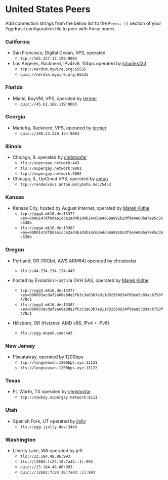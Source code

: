 # United States Peers

Add connection strings from the below list to the `Peers: []` section of your
Yggdrasil configuration file to peer with these nodes.

### California

* San Francisco, Digital Ocean, VPS, operated
  * `tcp://165.227.17.198:9002`
* Los Angeles, Racknerd, IPv4/v6, 1Gbps operated by [lcharles123](https://github.com/lcharles123)
  * `tcp://nerdvm.mywire.org:65535`
  * `quic://nerdvm.mywire.org:65535`

### Florida

* Miami, BuyVM, VPS, operated by [termer](https://termer.net/)
  * `quic://45.61.188.119:9003`

### Georgia

* Marietta, Racknerd, VPS, operated by [termer](https://termer.net/)
  * `quic://198.23.229.154:9003`

### Illinois

* Chicago, IL operated by [christoofar](https://github.com/christoofar)
  * `tls://supergay.network:443`
  * `tls://supergay.network:9001`
  * `tcp://supergay.network:9002`
* Chicago, IL, UpCloud VPS, operated by [anton](mailto:anton.stay.connected@gmail.com)
  * `tcp://rendezvous.anton.molyboha.me:25453`

### Kansas

* Kansas City, hosted by August Internet, operated by [Marek Küthe](https://mk16.de/)
  * `tcp://ygg4.mk16.de:1337?key=0000147df8daa1cce2ad4b1d4b14c60a4c69a991b2dfde4e00ba7e95c36c530b`
  * `tls://ygg4.mk16.de:1338?key=0000147df8daa1cce2ad4b1d4b14c60a4c69a991b2dfde4e00ba7e95c36c530b`

### Oregon

* Portland, OR (10Gbit, AWS ARM64) operated by [christoofar](https://github.com/christoofar)
  * `tls://44.234.134.124:443`

* hosted by Evolution Host via OVH SAS, operated by [Marek Küthe](https://mk16.de/)
  * `tcp://ygg3.mk16.de:1337?key=000003acdaf2a60e8de2f63c3e63b7e911d02380934f09ee5c83acb758f470c1`
  * `tls://ygg3.mk16.de:1338?key=000003acdaf2a60e8de2f63c3e63b7e911d02380934f09ee5c83acb758f470c1`

* Hillsboro, OR (Hetzner, AMD x86, IPv4 + IPv6)
  * `tls://ygg.mnpnk.com:443`

### New Jersey

* Piscataway, operated by [1200bps](https://longseason.1200bps.xyz)
  * `tcp://longseason.1200bps.xyz:13121`
  * `tls://longseason.1200bps.xyz:13122`

### Texas

* Ft. Worth, TX operated by [christoofar](https://github.com/christoofar)
  * `tcp://cowboy.supergay.network:9111`

### Utah

* Spanish Fork, UT operated by [jjolly](https://github.com/jjolly)
  * `tls://ygg.jjolly.dev:3443`

### Washington

* Liberty Lake, WA operated by jeff.
  * `tls://23.184.48.86:993`
  * `tls://[2602:fc24:18:7a42::1]:993`
  * `quic://23.184.48.86:993`
  * `quic://[2602:fc24:18:7a42::1]:993`
